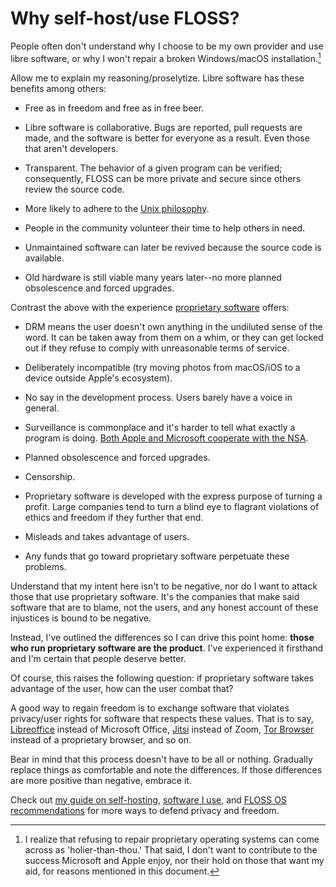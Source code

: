 # Why self-host/use FLOSS?

People often don't understand why I choose to be my own provider and use
libre software, or why I won't repair a broken Windows/macOS
installation.[^1]

[^1]: I realize that refusing to repair proprietary operating systems
  can come across as 'holier-than-thou.' That said, I don't want to
  contribute to the success Microsoft and Apple enjoy, nor their hold on
  those that want my aid, for reasons mentioned in this document.

Allow me to explain my reasoning/proselytize. Libre software has
these benefits among others:

- Free as in freedom and free as in free beer.

- Libre software is collaborative. Bugs are reported, pull requests are
  made, and the software is better for everyone as a result. Even those
  that aren't developers.

- Transparent. The behavior of a given program can be verified;
  consequently, FLOSS can be more private and secure since others
  review the source code.

- More likely to adhere to the [Unix
  philosophy](https://web.mit.edu/6.055/old/S2009/notes/unix.pdf).

- People in the community volunteer their time to help others in need.

- Unmaintained software can later be revived because the source code is
  available.

- Old hardware is still viable many years later--no more planned obsolescence
  and forced upgrades.

Contrast the above with the experience [proprietary
software](https://www.gnu.org/proprietary/proprietary.en.html) offers:

- DRM means the user doesn't own anything in the undiluted sense of the
  word. It can be taken away from them on a whim, or they can get locked
  out if they refuse to comply with unreasonable terms of service.

- Deliberately incompatible (try moving photos from macOS/iOS to
  a device outside Apple's ecosystem).

- No say in the development process. Users barely have a voice in
  general.

- Surveillance is commonplace and it's harder to tell what exactly
  a program is doing. [Both Apple and Microsoft cooperate with the
  NSA](/images/Prism_slide_5.jpg).

- Planned obsolescence and forced upgrades.

- Censorship.

- Proprietary software is developed with the express purpose of turning
  a profit. Large companies tend to turn a blind eye to flagrant
  violations of ethics and freedom if they further that end.

- Misleads and takes advantage of users.

- Any funds that go toward proprietary software perpetuate these
  problems.

Understand that my intent here isn't to be negative, nor do I want to
attack those that use proprietary software. It's the companies that make
said software that are to blame, not the users, and any honest account
of these injustices is bound to be negative.

Instead, I've outlined the differences so I can drive this point home:
**those who run proprietary software are the product**. I've experienced
it firsthand and I'm certain that people deserve better.

Of course, this raises the following question: if proprietary software
takes advantage of the user, how can the user combat that?

A good way to regain freedom is to exchange software that violates
privacy/user rights for software that respects these values. That is to
say, [Libreoffice](https://www.libreoffice.org/) instead of Microsoft
Office, [Jitsi](https://jitsi.org/) instead of Zoom, [Tor
Browser](https://www.torproject.org/) instead of a proprietary browser,
and so on.

Bear in mind that this process doesn't have to be all or
nothing. Gradually replace things as comfortable and note the
differences. If those differences are more positive than negative,
embrace it.

Check out [my guide on self-hosting](/self-host-guide.html), [software
I use](/software.html), and [FLOSS OS recommendations](/os.html) for
more ways to defend privacy and freedom.
